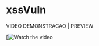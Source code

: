 # xssVuln

VIDEO DEMONSTRACAO | PREVIEW

[![Watch the video](https://www.youtube.com/watch?v=Tp8YbY3li18)
